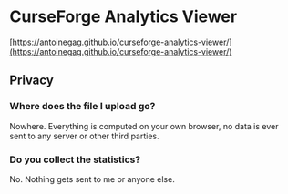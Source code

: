 # CurseForge Analytics Viewer

[https://antoinegag.github.io/curseforge-analytics-viewer/](https://antoinegag.github.io/curseforge-analytics-viewer/)

## Privacy

### Where does the file I upload go?
Nowhere. Everything is computed on your own browser, no data is ever sent to any server or other third parties.

### Do you collect the statistics?
No. Nothing gets sent to me or anyone else.